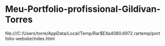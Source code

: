 # Meu-Portfolio-profissional-Gildivan-Torres
file:///C:/Users/torre/AppData/Local/Temp/Rar$EXa4080.6972.rartemp/portfolio-website/index.html
